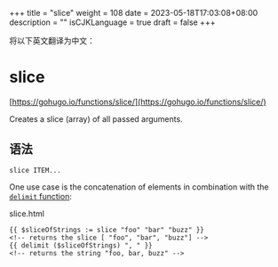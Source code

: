 +++
title = "slice"
weight = 108
date = 2023-05-18T17:03:08+08:00
description = ""
isCJKLanguage = true
draft = false
+++

将以下英文翻译为中文：
# slice

[https://gohugo.io/functions/slice/](https://gohugo.io/functions/slice/)

Creates a slice (array) of all passed arguments.

## 语法

```
slice ITEM...
```

One use case is the concatenation of elements in combination with the [`delimit` function](https://gohugo.io/functions/delimit/):

slice.html



```go-html-template
{{ $sliceOfStrings := slice "foo" "bar" "buzz" }}
<!-- returns the slice [ "foo", "bar", "buzz"] -->
{{ delimit ($sliceOfStrings) ", " }}
<!-- returns the string "foo, bar, buzz" -->
```
